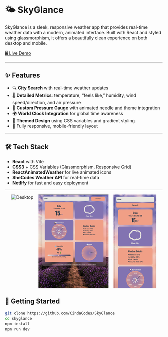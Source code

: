 # 🌤️ SkyGlance

SkyGlance is a sleek, responsive weather app that provides real-time weather data with a modern, animated interface. Built with React and styled using glassmorphism, it offers a beautifully clean experience on both desktop and mobile.

[🖥️ Live Demo](https://skyglance.netlify.app/)

---

## ✨ Features

- 🔍 **City Search** with real-time weather updates  
- 🌡️ **Detailed Metrics**: temperature, “feels like,” humidity, wind speed/direction, and air pressure  
- 🎯 **Custom Pressure Gauge** with animated needle and theme integration  
- 🌍 **World Clock Integration** for global time awareness  
- 🎨 **Themed Design** using CSS variables and gradient styling  
- 📱 Fully responsive, mobile-friendly layout  

---

## 🛠️ Tech Stack

- **React** with Vite  
- **CSS3** + CSS Variables (Glassmorphism, Responsive Grid)  
- **ReactAnimatedWeather** for live animated icons  
- **SheCodes Weather API** for real-time data  
- **Netlify** for fast and easy deployment  

---

<div style="display: flex; justify-content: center; align-items: center; gap: 1rem;">
  <img src="./Screenshot.png" alt="Desktop" style="height: 300px;" />
  <img src="./screenshot-tablet.png" alt="Tablet" style="height: 300px;" />
  <img src="./screenshot-mobile.png" alt="Mobile" style="height: 300px;" />
</div>


## 🚀 Getting Started

```bash
git clone https://github.com/CindaCodes/SkyGlance
cd skyglance
npm install
npm run dev

